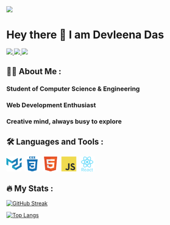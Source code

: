 

<div id="header">
<img src="https://media.giphy.com/media/L1R1tvI9svkIWwpVYr/giphy.gif" width="50%"/>
</div>
<h1>
Hey there 👋 I am Devleena Das
</h1>

<div id="badges">
<a href="https://www.linkedin.com/in/devleena-das-759359224/">
<img src="https://img.shields.io/badge/-LinkedIn-blue?logo=linkedin&logoColor=white&style=for-the-badge"/>
</a>
<a href="https://discord.com/channels/@me">
<img src="https://img.shields.io/badge/-discord-yellowgreen?logo=discord&logoColor=white&style=for-the-badge"/>
</a>
<a href="https://twitter.com/Das__Devleena">
<img src="https://img.shields.io/badge/-twitter-blue?logo=twitter&logoColor=white&style=for-the-badge"/>
</a>

</div>


## :woman_technologist: About Me :
### Student of Computer Science & Engineering
### Web Development Enthusiast
### Creative mind, always busy to explore

## :hammer_and_wrench: Languages and Tools :
<div>
  
   <img src="https://github.com/devicons/devicon/blob/master/icons/materialui/materialui-original.svg" title="Material UI" alt="Material UI" width="40" height="40"/>&nbsp;
  <img src="https://github.com/devicons/devicon/blob/master/icons/css3/css3-plain-wordmark.svg"  title="CSS3" alt="CSS" width="40" height="40"/>&nbsp;
  <img src="https://github.com/devicons/devicon/blob/master/icons/html5/html5-original.svg" title="HTML5" alt="HTML" width="40" height="40"/>&nbsp;
  <img src="https://github.com/devicons/devicon/blob/master/icons/javascript/javascript-original.svg" title="JavaScript" alt="JavaScript" width="40" height="40"/>&nbsp;
  <img src="https://github.com/devicons/devicon/blob/master/icons/react/react-original-wordmark.svg" title="React" alt="React" width="40" height="40"/>&nbsp;
 </div>
 
## :fire: My Stats :
[![GitHub Streak](http://github-readme-streak-stats.herokuapp.com?user=Devleena2003&theme=dark&background=000000)](https://git.io/streak-stats)

[![Top Langs](https://github-readme-stats.vercel.app/api/top-langs/?username=Devleena2003&layout=compact&theme=vision-friendly-dark)](https://github.com/anuraghazra/github-readme-stats)
